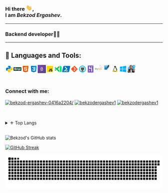 ### Hi there <img src="https://raw.githubusercontent.com/bekzodergashev1/bekzodergashev1/master/wave.gif" width="20px">, <br /> I am *Bekzod Ergashev*.


---

### Backend developer🧑‍💻<br />

---

## 🔨 Languages and Tools:
[<img align="left" alt="python" width="26px" src="./techs/python.svg" />][python]
[<img align="left" alt="Django" width="26px" src="./techs/django.png" />][django]
[<img align="left" alt="HTML" width="26px" src="./techs/html.svg" />][html]
[<img align="left" alt="CSS" width="26px" src="./techs/css.svg" />][css]
[<img align="left" alt="bootsrtrap" width="26px" src="./techs/bp.png" />][bootsrtrap]
[<img align="left" alt="JavaScript" width="26px" src="./techs/javascript.svg" />][javascript]
[<img align="left" alt="Visual Studio Code" width="26px" src="./techs/vscode.svg" />][vscode]
[<img align="left" alt="Powershell" width="26px" src="./techs/powershell.svg" />][powershell]
[<img align="left" alt="Git" width="26px" src="./techs/git.svg" />][git]
[<img align="left" alt="GitHub" width="26px" src="./techs/github.svg" />][github]
[<img align="left" alt="Heroku" width="26px" src="./techs/heroku.svg" />][heroku]
[<img align="left" alt="mysql" width="26px" src="./techs/mysql.png" />][mysql]
[<img align="left" alt="sqlite3" width="26px" src="./techs/sqlite3.jfif" />][sqlite3]
[<img align="left" alt="Linux" width="26px" src="./techs/linux.svg" />][linux]
[<img align="left" alt="Windows" width="26px" src="./techs/windows 10.svg" />][windows]
[<img align="left" alt="Bot" width="26px" src="./techs/bot.jfif" />][bot]


<br />
<br />

<br />
<h3 align="left">Connect with me:</h3>
<p align="left">
<a href="https://www.linkedin.com/in/bekzod-ergashev-0416a2204/" target="blank"><img align="center" src="https://raw.githubusercontent.com/rahuldkjain/github-profile-readme-generator/master/src/images/icons/Social/linked-in-alt.svg" alt="bekzod-ergashev-0416a2204/" height="30" width="40" /></a>
<a href="https://www.instagram.com/bekzodergashev1/" target="blank"><img align="center" src="https://raw.githubusercontent.com/rahuldkjain/github-profile-readme-generator/master/src/images/icons/Social/instagram.svg" alt="bekzodergashev1" height="30" width="40" /></a>
<a href="https://leetcode.com/bekzodergashev1/" target="blank"><img align="center" src="https://raw.githubusercontent.com/rahuldkjain/github-profile-readme-generator/master/src/images/icons/Social/leet-code.svg" alt="bekzodergashev1" height="30" width="40" /></a>
</p>
<br />
<br />

<details>

  <summary>⚜ Top Langs</summary>
  
  <br />
  
  ![Top langs](https://github-readme-stats.vercel.app/api/top-langs/?username=bekzodergashev1&theme=algolia&layout=compact)
  
</details>

<br />




![Bekzod's GitHub stats](https://github-readme-stats.vercel.app/api?username=bekzodergashev1&count_private=true&show_icons=true&theme=algolia&include_all_commits=true)

[![GitHub Streak](https://github-readme-streak-stats.herokuapp.com?user=bekzodergashev1&theme=algolia&date_format=M%20j%5B%2C%20Y%5D)](https://git.io/streak-stats)

![Snake animation](https://github.com/bekzodergashev1/bekzodergashev1/blob/main/snake.svg)


[python]: https://www.python.org/
[django]: https://www.djangoproject.com/
[html]: https://www.w3schools.com/html/default.asp/
[css]: https://www.w3schools.com/css/default.asp/
[bootsrtrap]: https://bootstrap-4.ru/
[javascript]: https://www.javascript.com/
[vscode]: https://code.visualstudio.com/
[powershell]: https://docs.microsoft.com/en-us/powershell/
[git]: https://git-scm.com/
[github]: https://github.com
[heroku]: https://www.heroku.com/
[mysql]: https://www.mysql.com/
[sqlite3]: https://www.w3schools.com/sqlite3/
[linux]: https://www.linux.org/
[windows]: https://www.microsoft.com/en-us/windows
[bot]: https://core.telegram.org/bots/api

